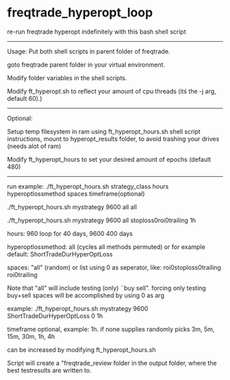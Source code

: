 # freqtrade_hyperopt_loop
re-run freqtrade hyperopt indefinitely with this bash shell script

--------------

Usage:
Put both shell scripts in parent folder of freqtrade.

goto freqtrade parent folder in your virtual environment.

Modify folder variables in the shell scripts.

Modify ft_hyperopt.sh to reflect your amount of cpu threads (itś the -j arg, default 60).)

--------------

Optional: 

Setup temp filesystem in ram using ft_hyperopt_hours.sh shell script instructions, mount to hyperopt_results folder, 
to avoid trashing your drives (needs alot of ram)

Modify ft_hyperopt_hours to set your desired amount of epochs (default 480)

--------------

run example:
./ft_hyperopt_hours.sh strategy_class hours hyperoptlossmethod spaces timeframe(optional)

./ft_hyperopt_hours.sh mystrategy 9600 all all

./ft_hyperopt_hours.sh mystrategy 9600 all stoploss0roi0trailing 1h


hours: 960 loop for 40 days, 9600 400 days

hyperoptlossmethod: all (cycles all methods permuted) or for example default: ShortTradeDurHyperOptLoss

spaces: "all" (random) or list using 0 as seperator, like: 
roi0stoploss0trailing
roi0trailing

Note that "all" will include testing (only) ¨buy sell". forcing only testing buy+sell spaces will be accomplished by using 0 as arg

example: ./ft_hyperopt_hours.sh mystrategy 9600 ShortTradeDurHyperOptLoss 0 1h

timeframe optional, example: 1h. if none supplies randomly picks 3m, 5m, 15m, 30m, 1h, 4h

can be increased by modifying ft_hyperopt_hours.sh

Script will create a "freqtrade_review folder in the output folder, where the best testresults are written to.
